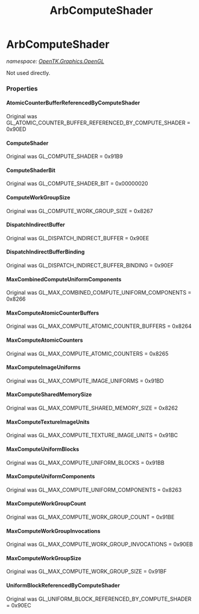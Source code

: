 ﻿---
title: ArbComputeShader
---

# ArbComputeShader
_namespace: [OpenTK.Graphics.OpenGL](N-OpenTK.Graphics.OpenGL.html)_

Not used directly.



### Properties

#### AtomicCounterBufferReferencedByComputeShader
Original was GL_ATOMIC_COUNTER_BUFFER_REFERENCED_BY_COMPUTE_SHADER = 0x90ED
#### ComputeShader
Original was GL_COMPUTE_SHADER = 0x91B9
#### ComputeShaderBit
Original was GL_COMPUTE_SHADER_BIT = 0x00000020
#### ComputeWorkGroupSize
Original was GL_COMPUTE_WORK_GROUP_SIZE = 0x8267
#### DispatchIndirectBuffer
Original was GL_DISPATCH_INDIRECT_BUFFER = 0x90EE
#### DispatchIndirectBufferBinding
Original was GL_DISPATCH_INDIRECT_BUFFER_BINDING = 0x90EF
#### MaxCombinedComputeUniformComponents
Original was GL_MAX_COMBINED_COMPUTE_UNIFORM_COMPONENTS = 0x8266
#### MaxComputeAtomicCounterBuffers
Original was GL_MAX_COMPUTE_ATOMIC_COUNTER_BUFFERS = 0x8264
#### MaxComputeAtomicCounters
Original was GL_MAX_COMPUTE_ATOMIC_COUNTERS = 0x8265
#### MaxComputeImageUniforms
Original was GL_MAX_COMPUTE_IMAGE_UNIFORMS = 0x91BD
#### MaxComputeSharedMemorySize
Original was GL_MAX_COMPUTE_SHARED_MEMORY_SIZE = 0x8262
#### MaxComputeTextureImageUnits
Original was GL_MAX_COMPUTE_TEXTURE_IMAGE_UNITS = 0x91BC
#### MaxComputeUniformBlocks
Original was GL_MAX_COMPUTE_UNIFORM_BLOCKS = 0x91BB
#### MaxComputeUniformComponents
Original was GL_MAX_COMPUTE_UNIFORM_COMPONENTS = 0x8263
#### MaxComputeWorkGroupCount
Original was GL_MAX_COMPUTE_WORK_GROUP_COUNT = 0x91BE
#### MaxComputeWorkGroupInvocations
Original was GL_MAX_COMPUTE_WORK_GROUP_INVOCATIONS = 0x90EB
#### MaxComputeWorkGroupSize
Original was GL_MAX_COMPUTE_WORK_GROUP_SIZE = 0x91BF
#### UniformBlockReferencedByComputeShader
Original was GL_UNIFORM_BLOCK_REFERENCED_BY_COMPUTE_SHADER = 0x90EC

